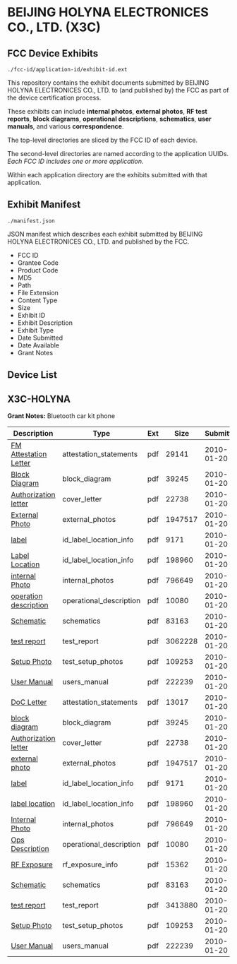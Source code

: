 # BEIJING HOLYNA ELECTRONICES CO., LTD. (X3C)
## FCC Device Exhibits

```
./fcc-id/application-id/exhibit-id.ext
```

This repository contains the exhibit documents submitted by BEIJING HOLYNA ELECTRONICES CO., LTD. to (and published by) the FCC as part of the device certification process.

These exhibits can include **internal photos**, **external photos**, **RF test reports**, **block diagrams**, **operational descriptions**, **schematics**, **user manuals**, and various **correspondence**.

The top-level directories are sliced by the FCC ID of each device.

The second-level directories are named according to the application UUIDs. *Each FCC ID includes one or more application.*

Within each application directory are the exhibits submitted with that application. 

## Exhibit Manifest

```
./manifest.json
```

JSON manifest which describes each exhibit submitted by BEIJING HOLYNA ELECTRONICES CO., LTD. and published by the FCC.

- FCC ID
- Grantee Code
- Product Code
- MD5
- Path
- File Extension
- Content Type
- Size
- Exhibit ID
- Exhibit Description
- Exhibit Type
- Date Submitted
- Date Available
- Grant Notes

## Device List
## X3C-HOLYNA
**Grant Notes:** Bluetooth car kit phone

| Description | Type | Ext | Size | Submitted | Available |
| ----------- | ---- | --- | ---- | --------- | --------- |
| [FM Attestation Letter](X3C-HOLYNA/d55640a99f41d7235281abe45b7f9acd/1230706.pdf) | attestation_statements | pdf | 29141 | 2010-01-20 | 2010-01-20 |
| [Block Diagram](X3C-HOLYNA/d55640a99f41d7235281abe45b7f9acd/1230707.pdf) | block_diagram | pdf | 39245 | 2010-01-20 | 2010-01-20 |
| [Authorization letter](X3C-HOLYNA/d55640a99f41d7235281abe45b7f9acd/1230705.pdf) | cover_letter | pdf | 22738 | 2010-01-20 | 2010-01-20 |
| [External Photo](X3C-HOLYNA/d55640a99f41d7235281abe45b7f9acd/1230708.pdf) | external_photos | pdf | 1947517 | 2010-01-20 | 2010-01-20 |
| [label](X3C-HOLYNA/d55640a99f41d7235281abe45b7f9acd/1230709.pdf) | id_label_location_info | pdf | 9171 | 2010-01-20 | 2010-01-20 |
| [Label Location](X3C-HOLYNA/d55640a99f41d7235281abe45b7f9acd/1230710.pdf) | id_label_location_info | pdf | 198960 | 2010-01-20 | 2010-01-20 |
| [internal Photo](X3C-HOLYNA/d55640a99f41d7235281abe45b7f9acd/1230711.pdf) | internal_photos | pdf | 796649 | 2010-01-20 | 2010-01-20 |
| [operation description](X3C-HOLYNA/d55640a99f41d7235281abe45b7f9acd/1230712.pdf) | operational_description | pdf | 10080 | 2010-01-20 | 2010-01-20 |
| [Schematic](X3C-HOLYNA/d55640a99f41d7235281abe45b7f9acd/1230713.pdf) | schematics | pdf | 83163 | 2010-01-20 | 2010-01-20 |
| [test report](X3C-HOLYNA/d55640a99f41d7235281abe45b7f9acd/1230714.pdf) | test_report | pdf | 3062228 | 2010-01-20 | 2010-01-20 |
| [Setup Photo](X3C-HOLYNA/d55640a99f41d7235281abe45b7f9acd/1230715.pdf) | test_setup_photos | pdf | 109253 | 2010-01-20 | 2010-01-20 |
| [User Manual](X3C-HOLYNA/d55640a99f41d7235281abe45b7f9acd/1230716.pdf) | users_manual | pdf | 222239 | 2010-01-20 | 2010-01-20 |
| [DoC Letter](X3C-HOLYNA/e6b8fc5fbace5380d144943afe046850/1230742.pdf) | attestation_statements | pdf | 13017 | 2010-01-20 | 2010-01-20 |
| [block diagram](X3C-HOLYNA/e6b8fc5fbace5380d144943afe046850/1230707.pdf) | block_diagram | pdf | 39245 | 2010-01-20 | 2010-01-20 |
| [Authorization letter](X3C-HOLYNA/e6b8fc5fbace5380d144943afe046850/1230705.pdf) | cover_letter | pdf | 22738 | 2010-01-20 | 2010-01-20 |
| [external photo](X3C-HOLYNA/e6b8fc5fbace5380d144943afe046850/1230708.pdf) | external_photos | pdf | 1947517 | 2010-01-20 | 2010-01-20 |
| [label](X3C-HOLYNA/e6b8fc5fbace5380d144943afe046850/1230709.pdf) | id_label_location_info | pdf | 9171 | 2010-01-20 | 2010-01-20 |
| [label location](X3C-HOLYNA/e6b8fc5fbace5380d144943afe046850/1230710.pdf) | id_label_location_info | pdf | 198960 | 2010-01-20 | 2010-01-20 |
| [Internal Photo](X3C-HOLYNA/e6b8fc5fbace5380d144943afe046850/1230711.pdf) | internal_photos | pdf | 796649 | 2010-01-20 | 2010-01-20 |
| [Ops Description](X3C-HOLYNA/e6b8fc5fbace5380d144943afe046850/1230712.pdf) | operational_description | pdf | 10080 | 2010-01-20 | 2010-01-20 |
| [RF Exposure](X3C-HOLYNA/e6b8fc5fbace5380d144943afe046850/1230737.pdf) | rf_exposure_info | pdf | 15362 | 2010-01-20 | 2010-01-20 |
| [Schematic](X3C-HOLYNA/e6b8fc5fbace5380d144943afe046850/1230713.pdf) | schematics | pdf | 83163 | 2010-01-20 | 2010-01-20 |
| [test report](X3C-HOLYNA/e6b8fc5fbace5380d144943afe046850/1230739.pdf) | test_report | pdf | 3413880 | 2010-01-20 | 2010-01-20 |
| [Setup Photo](X3C-HOLYNA/e6b8fc5fbace5380d144943afe046850/1230715.pdf) | test_setup_photos | pdf | 109253 | 2010-01-20 | 2010-01-20 |
| [User Manual](X3C-HOLYNA/e6b8fc5fbace5380d144943afe046850/1230716.pdf) | users_manual | pdf | 222239 | 2010-01-20 | 2010-01-20 |
